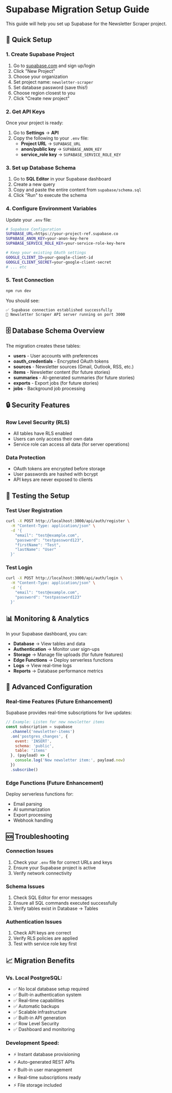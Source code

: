 # Supabase Migration Setup Guide

This guide will help you set up Supabase for the Newsletter Scraper project.

## 🚀 Quick Setup

### 1. Create Supabase Project

1. Go to [supabase.com](https://supabase.com) and sign up/login
2. Click "New Project"
3. Choose your organization
4. Set project name: `newsletter-scraper`
5. Set database password (save this!)
6. Choose region closest to you
7. Click "Create new project"

### 2. Get API Keys

Once your project is ready:

1. Go to **Settings** → **API**
2. Copy the following to your `.env` file:
   - **Project URL** → `SUPABASE_URL`
   - **anon/public key** → `SUPABASE_ANON_KEY`
   - **service_role key** → `SUPABASE_SERVICE_ROLE_KEY`

### 3. Set up Database Schema

1. Go to **SQL Editor** in your Supabase dashboard
2. Create a new query
3. Copy and paste the entire content from `supabase/schema.sql`
4. Click "Run" to execute the schema

### 4. Configure Environment Variables

Update your `.env` file:

```bash
# Supabase Configuration
SUPABASE_URL=https://your-project-ref.supabase.co
SUPABASE_ANON_KEY=your-anon-key-here
SUPABASE_SERVICE_ROLE_KEY=your-service-role-key-here

# Keep your existing OAuth settings
GOOGLE_CLIENT_ID=your-google-client-id
GOOGLE_CLIENT_SECRET=your-google-client-secret
# ... etc
```

### 5. Test Connection

```bash
npm run dev
```

You should see:
```
✅ Supabase connection established successfully
🚀 Newsletter Scraper API server running on port 3000
```

## 🗄️ Database Schema Overview

The migration creates these tables:

- **users** - User accounts with preferences
- **oauth_credentials** - Encrypted OAuth tokens  
- **sources** - Newsletter sources (Gmail, Outlook, RSS, etc.)
- **items** - Newsletter content (for future stories)
- **summaries** - AI-generated summaries (for future stories)
- **exports** - Export jobs (for future stories)
- **jobs** - Background job processing

## 🔒 Security Features

### Row Level Security (RLS)
- All tables have RLS enabled
- Users can only access their own data
- Service role can access all data (for server operations)

### Data Protection
- OAuth tokens are encrypted before storage
- User passwords are hashed with bcrypt
- API keys are never exposed to clients

## 🧪 Testing the Setup

### Test User Registration
```bash
curl -X POST http://localhost:3000/api/auth/register \
  -H "Content-Type: application/json" \
  -d '{
    "email": "test@example.com",
    "password": "testpassword123",
    "firstName": "Test",
    "lastName": "User"
  }'
```

### Test Login
```bash
curl -X POST http://localhost:3000/api/auth/login \
  -H "Content-Type: application/json" \
  -d '{
    "email": "test@example.com",
    "password": "testpassword123"
  }'
```

## 📊 Monitoring & Analytics

In your Supabase dashboard, you can:

- **Database** → View tables and data
- **Authentication** → Monitor user sign-ups
- **Storage** → Manage file uploads (for future features)
- **Edge Functions** → Deploy serverless functions
- **Logs** → View real-time logs
- **Reports** → Database performance metrics

## 🔧 Advanced Configuration

### Real-time Features (Future Enhancement)
Supabase provides real-time subscriptions for live updates:

```javascript
// Example: Listen for new newsletter items
const subscription = supabase
  .channel('newsletter-items')
  .on('postgres_changes', {
    event: 'INSERT',
    schema: 'public',
    table: 'items'
  }, (payload) => {
    console.log('New newsletter item:', payload.new)
  })
  .subscribe()
```

### Edge Functions (Future Enhancement)
Deploy serverless functions for:
- Email parsing
- AI summarization
- Export processing
- Webhook handling

## 🆘 Troubleshooting

### Connection Issues
1. Check your `.env` file for correct URLs and keys
2. Ensure your Supabase project is active
3. Verify network connectivity

### Schema Issues
1. Check SQL Editor for error messages
2. Ensure all SQL commands executed successfully
3. Verify tables exist in Database → Tables

### Authentication Issues
1. Check API keys are correct
2. Verify RLS policies are applied
3. Test with service role key first

## 📈 Migration Benefits

### Vs. Local PostgreSQL:
- ✅ No local database setup required
- ✅ Built-in authentication system
- ✅ Real-time capabilities
- ✅ Automatic backups
- ✅ Scalable infrastructure
- ✅ Built-in API generation
- ✅ Row Level Security
- ✅ Dashboard and monitoring

### Development Speed:
- ⚡ Instant database provisioning
- ⚡ Auto-generated REST APIs
- ⚡ Built-in user management
- ⚡ Real-time subscriptions ready
- ⚡ File storage included